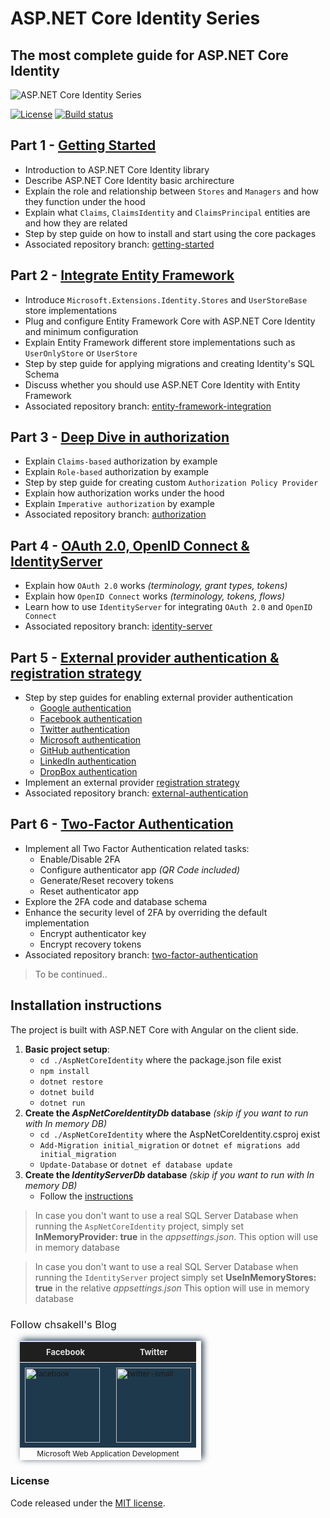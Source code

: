 # ASP.NET Core Identity Series

## The most complete guide for ASP.NET Core Identity 

![ASP.NET Core Identity Series](https://chsakell.files.wordpress.com/2018/04/aspnet-core-identity-13.png)

[![License](https://img.shields.io/github/license/chsakell/aspnet-core-identity.svg)](https://github.com/chsakell/aspnet-core-identity/blob/master/LICENSE) [![Build status](https://ci.appveyor.com/api/projects/status/44f1gsf3quf0fbw2/branch/master?svg=true
)](https://ci.appveyor.com/project/chsakell/aspnet-core-identity)


## Part 1 - [Getting Started](https://github.com/chenzuo/dotnet-core-practices/blob/master/ASP-NET-Core-Identity-Series/asp-net-core-identity-series-getting-started.md)

* Introduction to ASP.NET Core Identity library
* Describe ASP.NET Core Identity basic archirecture
* Explain the role and relationship between `Stores` and `Managers` and how they function under the hood
* Explain what `Claims`, `ClaimsIdentity` and `ClaimsPrincipal` entities are and how they are related
* Step by step guide on how to install and start using the core packages
* Associated repository branch: [getting-started](https://github.com/chsakell/aspnet-core-identity/tree/getting-started)

## Part 2 - [Integrate Entity Framework](https://wp.me/p3mRWu-1i4)

* Introduce `Microsoft.Extensions.Identity.Stores` and `UserStoreBase` store implementations
* Plug and configure Entity Framework Core with ASP.NET Core Identity and minimum configuration
* Explain Entity Framework different store implementations such as `UserOnlyStore` or `UserStore`
* Step by step guide for applying migrations and creating Identity's SQL Schema
* Discuss whether you should use ASP.NET Core Identity with Entity Framework
* Associated repository branch: [entity-framework-integration](https://github.com/chsakell/aspnet-core-identity/tree/entity-framework-integration)

## Part 3 - [Deep Dive in authorization](https://wp.me/p3mRWu-1ik)

* Explain `Claims-based` authorization by example
* Explain `Role-based` authorization by example
* Step by step guide for creating custom `Authorization Policy Provider`
* Explain how authorization works under the hood
* Explain `Imperative authorization` by example
* Associated repository branch: [authorization](https://github.com/chsakell/aspnet-core-identity/tree/authorization)

## Part 4 - [OAuth 2.0, OpenID Connect & IdentityServer](https://wp.me/p3mRWu-1Ag)

* Explain how `OAuth 2.0` works *(terminology, grant types, tokens)*
* Explain how `OpenID Connect` works *(terminology, tokens, flows)*
* Learn how to use `IdentityServer` for integrating  `OAuth 2.0` and `OpenID Connect`
* Associated repository branch: [identity-server](https://github.com/chsakell/aspnet-core-identity/tree/identity-server)

## Part 5 - [External provider authentication & registration strategy](https://wp.me/p3mRWu-1Kq)

* Step by step guides for enabling external provider authentication
  *  [Google authentication](https://wp.me/p3mRWu-1Kq#google)
  *  [Facebook authentication](https://wp.me/p3mRWu-1Kq#facebook)
  *  [Twitter authentication](https://wp.me/p3mRWu-1Kq#twitter)
  *  [Microsoft authentication](https://wp.me/p3mRWu-1Kq#microsoft)
  *  [GitHub authentication](https://wp.me/p3mRWu-1Kq#github)
  *  [LinkedIn authentication](https://wp.me/p3mRWu-1Kq#linkedin)
  *  [DropBox authentication](https://wp.me/p3mRWu-1Kq#dropbox)
* Implement an external provider [registration strategy](https://wp.me/p3mRWu-1Kq#registration-strategy)
* Associated repository branch: [external-authentication](https://github.com/chsakell/aspnet-core-identity/tree/external-authentication)

## Part 6 - [Two-Factor Authentication](https://wp.me/p3mRWu-1Pe)

* Implement all Two Factor Authentication related tasks:
  *  Enable/Disable 2FA
  *  Configure authenticator app *(QR Code included)*
  *  Generate/Reset recovery tokens
  *  Reset authenticator app
* Explore the 2FA code and database schema
* Enhance the security level of 2FA by overriding the default implementation
  *  Encrypt authenticator key
  *  Encrypt recovery tokens
* Associated repository branch: [two-factor-authentication](https://github.com/chsakell/aspnet-core-identity/tree/two-factor-authentication)

> To be continued..

## Installation instructions

The project is built with ASP.NET Core with Angular on the client side. 
1. **Basic project setup**:
    * `cd ./AspNetCoreIdentity` where the package.json file exist
    * `npm install`
    * `dotnet restore`
    * `dotnet build`
    * `dotnet run`
2. **Create the *AspNetCoreIdentityDb* database** *(skip if you want to run with In memory DB)*
    * `cd ./AspNetCoreIdentity` where the AspNetCoreIdentity.csproj exist
    * `Add-Migration initial_migration` or `dotnet ef migrations add initial_migration`
    * `Update-Database` or `dotnet ef database update`
3. **Create the *IdentityServerDb* database** *(skip if you want to run with In memory DB)*
    * Follow the [instructions](https://github.com/chsakell/aspnet-core-identity/blob/master/IdentityServer/Data/instructions.md)

> In case you don't want to use a real SQL Server Database when running the `AspNetCoreIdentity` project, simply set **InMemoryProvider: true** in the *appsettings.json*. This option will use in memory database

> In case you don't want to use a real SQL Server Database when running the `IdentityServer` project simply set **UseInMemoryStores: true** in the relative *appsettings.json* This option will use in memory database

<h3 style="font-weight:normal;">Follow chsakell's Blog</h3>
<table id="gradient-style" style="box-shadow:3px -2px 10px #1F394C;font-size:12px;margin:15px;width:290px;text-align:left;border-collapse:collapse;" summary="">
<thead>
<tr>
<th style="width:130px;font-size:13px;font-weight:bold;padding:8px;background:#1F1F1F repeat-x;border-top:2px solid #d3ddff;border-bottom:1px solid #fff;color:#E0E0E0;" align="center" scope="col">Facebook</th>
<th style="font-size:13px;font-weight:bold;padding:8px;background:#1F1F1F repeat-x;border-top:2px solid #d3ddff;border-bottom:1px solid #fff;color:#E0E0E0;" align="center" scope="col">Twitter</th>
</tr>
</thead>
<tfoot>
<tr>
<td colspan="4" style="text-align:center;">Microsoft Web Application Development</td>
</tr>
</tfoot>
<tbody>
<tr>
<td style="padding:8px;border-bottom:1px solid #fff;color:#FFA500;border-top:1px solid #fff;background:#1F394C repeat-x;">
<a href="https://www.facebook.com/chsakells.blog" target="_blank"><img src="https://chsakell.files.wordpress.com/2015/08/facebook.png?w=120&amp;h=120&amp;crop=1" alt="facebook" width="120" height="120" class="alignnone size-opti-archive wp-image-3578"></a>
</td>
<td style="padding:8px;border-bottom:1px solid #fff;color:#FFA500;border-top:1px solid #fff;background:#1F394C repeat-x;">
<a href="https://twitter.com/chsakellsBlog" target="_blank"><img src="https://chsakell.files.wordpress.com/2015/08/twitter-small.png?w=120&amp;h=120&amp;crop=1" alt="twitter-small" width="120" height="120" class="alignnone size-opti-archive wp-image-3583"></a>
</td>
</tr>
</tbody>
</table>
<h3>License</h3>
Code released under the <a href="https://github.com/chsakell/aspnet-core-identity/blob/master/LICENSE" target="_blank"> MIT license</a>.
